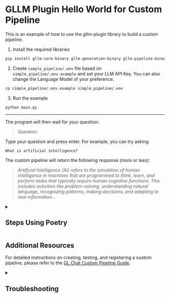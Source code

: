# GLLM Plugin Hello World for Custom Pipeline

This is an example of how to use the gllm-plugin library to build a custom pipeline.

1. Install the required libraries

```bash
pip install gllm-core-binary gllm-generation-binary gllm-pipeline-binary gllm-plugin-binary gllm-rag-binary
```

2. Create `simple_pipeline/.env` file based on `simple_pipeline/.env.example` and set your LLM API Key. You can also change the Language Model of your preference.

```bash
cp simple_pipeline/.env.example simple_pipeline/.env
```

3. Run the example

```bash
python main.py
```

---

The program will then wait for your question:

> Question:

Type your question and press enter. For example, you can try asking:

```
What is artificial intelligence?
```

The custom pipeline will return the following response (more or less):

> _Artificial Intelligence (AI) refers to the simulation of human intelligence in machines that are programmed to think, learn, and perform tasks that typically require human cognitive functions. This includes activities like problem-solving, understanding natural language, recognizing patterns, making decisions, and adapting to new information..._

<details>
<summary><h2>Steps Using Poetry</h2></summary>

## Prerequisites

Please refer to the centralized [prerequisites.md](../../prerequisites.md) file for detailed requirements to run this example.

This example specifically requires:

- Python Environment

You need to fulfill the prerequisites to run the script. They will be checked automatically when you execute it.

## Running the Code

1.  Configure environment variables: copy `.env.example` to `.env` and set up your `SIMPLE_PIPELINE_LLM_API_KEY` and `SIMPLE_PIPELINE_LANGUAGE_MODEL`.

    - For Linux, macOS, or Windows WSL:

      ```bash
      cp simple_pipeline/.env.example simple_pipeline/.env
      ```

    - For Windows Powershell or Command Prompt:

      ```powershell
      copy simple_pipeline/.env.example simple_pipeline/.env
      ```

2.  Execute the script:

    - For Linux, macOS, or Windows WSL:

      ```bash
      ./local-start.sh
      ```

      > [!NOTE]
      > On Windows, you can either install [WSL (Windows Subsystem for Linux)](https://learn.microsoft.com/en-us/windows/wsl/install) or execute the batch file in Windows Powershell or Command Prompt as described in the next section.

    - For Windows Powershell:

      ```powershell
      .\local-start.bat
      ```

    - For Windows Command Prompt:

      ```cmd
      local-start.bat
      ```

</details>

## Additional Resources

For detailed instructions on creating, testing, and registering a custom pipeline, please refer to the [GL Chat Custom Pipeline Guide](./guide.md).

<details><summary><h2>Troubleshooting</h2></summary>

For common issues and their solutions, please refer to the centralized [FAQ document](../../faq.md).

</details>
